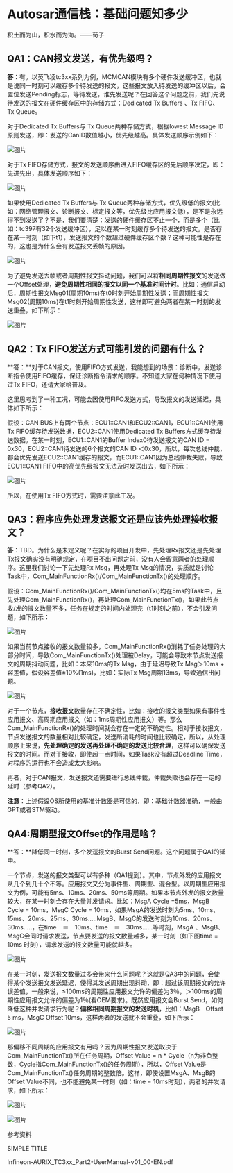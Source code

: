 # Autosar通信栈：基础问题知多少

积土而为山，积水而为海。——荀子

## QA1：CAN报文发送，有优先级吗？

**答**：有。以英飞凌tc3xx系列为例，MCMCAN模块有多个硬件发送缓冲区，也就是说同一时刻可以缓存多个待发送的报文，这些报文放入待发送的缓冲区以后，会置位发送Pending标志，等待发送，谁先发送呢？在回答这个问题之前，我们先说待发送的报文在硬件缓存区中的存储方式：Dedicated Tx Buffers 、Tx FIFO、 Tx Queue。

对于Dedicated Tx Buffers与 Tx Queue两种存储方式，根据lowest Message ID原则发送，即：发送的CanID数值越小，优先级越高。具体发送顺序示例如下：

![图片](https://mmbiz.qpic.cn/mmbiz_png/eEEQvxEw8vzoAgzzT5e9T6WOIYgSMsLicRb5hPLWc6C63KwezqyGUPWsicQ0GG1xibaxPlyT8wF74ODhZRnz3VLYQ/640?wx_fmt=png&wxfrom=5&wx_lazy=1&wx_co=1)

对于Tx FIFO存储方式，报文的发送顺序由进入FIFO缓存区的先后顺序决定，即：先进先出，具体发送顺序如下：

![图片](https://mmbiz.qpic.cn/mmbiz_png/eEEQvxEw8vzoAgzzT5e9T6WOIYgSMsLicHB28mCFAxriblnSfzBFuYoZvzdTU7PwSACF8EUJsPA5osBw9eKzzqTA/640?wx_fmt=png&wxfrom=5&wx_lazy=1&wx_co=1)

如果使用Dedicated Tx Buffers与 Tx Queue两种存储方式，优先级低的报文(比如：网络管理报文、诊断报文、标定报文等，优先级比应用报文低），是不是永远得不到发送了？不是，我们要清楚：发送的硬件缓存区不止一个，而是多个（比如：tc397有32个发送缓冲区），足以在某一时刻缓存多个待发送的报文。是否存在某一时刻（如下t1），发送报文的个数超过硬件缓存区个数？这种可能性是存在的，这也是为什么会有发送报文丢帧的原因。

![图片](https://mmbiz.qpic.cn/mmbiz_png/eEEQvxEw8vzUWHKOibQVqT0GBibugKVCOia3BhGbjJ130ib0yjdHYzFtJBgDAiaX0iacG9gb2s8T84QyDn93wK3Q45LA/640?wx_fmt=png&wxfrom=5&wx_lazy=1&wx_co=1)

为了避免发送丢帧或者周期性报文抖动问题，我们可以将**相同周期性报文**的发送做一个Offset处理，**避免周期性相同的报文以同一个基准时间计时**。比如：通信启动后，周期性报文Msg01(周期10ms)在t0时刻开始周期性发送；而周期性报文Msg02(周期10ms)在t1时刻开始周期性发送，这样即可避免两者在某一时刻的发送重叠，如下所示：

![图片](https://mmbiz.qpic.cn/mmbiz_png/eEEQvxEw8vzUWHKOibQVqT0GBibugKVCOiaF9oYKU4L6FC5F5ibM9UFvyX18eEoPmubvX1Hz2ryGuJWDqIEicJgodpA/640?wx_fmt=png&wxfrom=5&wx_lazy=1&wx_co=1)

## QA2：Tx FIFO发送方式可能引发的问题有什么？

**答：**对于CAN报文，使用FIFO方式发送，我能想到的场景：诊断中，发送诊断指令使用FIFO缓存，保证诊断指令请求的顺序。不知道大家在何种情况下使用过Tx FIFO，还请大家给普及。

这里思考到了一种工况，可能会因使用FIFO发送方式，导致报文的发送延迟，具体如下所示：

假设：CAN BUS上有两个节点：ECU1::CAN1和ECU2::CAN1，ECU1::CAN1使用Tx FIFO缓存待发送数据，ECU2::CAN1使用Dedicated Tx Buffers方式缓存待发送数据。在某一时刻，ECU1::CAN1的Buffer Index0待发送报文的CAN ID = 0x30，ECU2::CAN1待发送的6个报文的CAN ID ＜0x30，所以，每次总线仲裁，都会优先发送ECU2::CAN1缓存的报文，而ECU1::CAN1因为总线仲裁失败，导致ECU1::CAN1 FIFO中的高优先级报文无法及时发送出去，如下所示：

![图片](https://mmbiz.qpic.cn/mmbiz_png/eEEQvxEw8vzoAgzzT5e9T6WOIYgSMsLicOJJiaGZfNP2bibHiaiaGftZaQTv9vvXfPLo0JSFDYqluyhTOuU7D2yERibA/640?wx_fmt=png&wxfrom=5&wx_lazy=1&wx_co=1)

所以，在使用Tx FIFO方式时，需要注意此工况。

## QA3：程序应先处理发送报文还是应该先处理接收报文？

**答**：TBD。为什么是未定义呢？在实际的项目开发中，先处理Rx报文还是先处理Tx报文确实没有明确规定，在项目不出问题之前，没有人会留意两者的处理顺序。这里我们讨论一下先处理Rx Msg，再处理Tx Msg的情况，实质就是讨论Task中，Com_MainFunctionRx()/Com_MainFunctionTx()的处理顺序。

假设：Com_MainFunctionRx()/Com_MainFunctionTx()均在5ms的Task中，且先处理Com_MainFunctionRx()，再处理Com_MainFunctionTx()，如果此节点收/发的报文数量不多，任务在规定的时间内处理完（t1时刻之前），不会引发问题，如下所示：



![图片](https://mmbiz.qpic.cn/mmbiz_png/eEEQvxEw8vzUWHKOibQVqT0GBibugKVCOiaQlYqPE37MoL2HUJ1SnD2FicKedubgx3DBHiar21jNibOE2ibE8ZAwv0SwA/640?wx_fmt=png&wxfrom=5&wx_lazy=1&wx_co=1)

如果当前节点接收的报文数量较多，Com_MainFunctionRx()消耗了任务处理的大部分时间，导致Com_MainFunctionTx()处理被Delay，可能会导致本节点发送报文的周期抖动问题，比如：本来10ms的Tx Msg，由于延迟导致Tx Msg＞10ms + 容差值，假设容差值±10%(1ms)，比如：实际Tx Msg周期13ms，导致通信出问题。

![图片](https://mmbiz.qpic.cn/mmbiz_png/eEEQvxEw8vzUWHKOibQVqT0GBibugKVCOiaibiaib2EGRKckNRSuqm5RFzaZrDBFYlVreWDonMuJaWtBquE9Dm364g0Q/640?wx_fmt=png&wxfrom=5&wx_lazy=1&wx_co=1)

对于一个节点，**接收报文**数量存在不确定性，比如：接收的报文类型如果有事件性应用报文、高周期应用报文（如：1ms周期性应用报文）等。那么Com_MainFunctionRx()的处理时间就会存在一定的不确定性。相对于接收报文，节点发送报文的数量相对比较确定，发送所消耗的时间也比较确定，所以，从处理顺序上来说，**先处理确定的发送再处理不确定的发送比较合理**，这样可以确保发送报文的时间。而对于接收，即使超一点时间，如果Task没有超过Deadline Time，对程序的运行也不会造成太大影响。

再者，对于CAN报文，发送报文还需要进行总线仲裁，仲裁失败也会存在一定的延时（参考QA2）。

**注意**：上述假设OS所使用的基准计数器是可信的，即：基础计数器准确，一般由GPT或者STM驱动。

## QA4:周期型报文Offset的作用是啥？

**答：**降低同一时刻，多个发送报文的Burst Send问题。这个问题属于QA1的延申。

一个节点，发送的报文类型可以有多种（QA1提到）。其中，节点外发的应用报文从几个到几十个不等。应用报文又分为事件型、周期型、混合型。以周期型应用报文为例，可能有5ms、10ms、20ms、50ms等周期。如果本节点外发的报文数量较大，在某一时刻会存在大量并发请求。比如：MsgA Cycle =5ms，MsgB Cycle = 10ms，MsgC Cycle = 10ms，如果MsgA的发送时刻为5ms、10ms、15ms、20ms、25ms、30ms.....MsgB、MsgC的发送时刻为10ms、20ms、30ms.....，在time　＝　10ms、time　＝　30ms......等时刻，MsgA 、MsgB、MsgC会同时请求发送，节点要发送的报文数量越多，某一时刻（如下图time = 10ms 时刻），请求发送的报文数量可能就越多。

![图片](https://mmbiz.qpic.cn/mmbiz_png/eEEQvxEw8vxWkjOHrD2yuu5hSeiaCUjmvnyG6lDzocogIWjYFKsibYyKOMbVDbS2k77gn2rgoErq37MH50C7DfwA/640?wx_fmt=png&wxfrom=5&wx_lazy=1&wx_co=1)

在某一时刻，发送报文数量过多会带来什么问题呢？这就是QA3中的问题，会使得某个发送报文发送延迟，使得其发送周期出现抖动，即：超过该周期报文的允许误差值，一般来说，≤100ms的周期性应用报文允许的偏差为3％，＞100ms的周期性应用报文允许的偏差为1％(看OEM要求)。既然应用报文会Burst Send，如何降低这种并发请求行为呢？**偏移相同周期报文的发送时机**，比如：MsgB　Offset 5 ms，MsgC Offset 10ms，这样两者的发送就不会重叠，如下所示：

![图片](https://mmbiz.qpic.cn/mmbiz_png/eEEQvxEw8vxWkjOHrD2yuu5hSeiaCUjmvTtExtB1ibQo6dFsribQB6iaTlK0YXnjyrCeOt3ic5IvXamKtCTFdOQKjZw/640?wx_fmt=png&wxfrom=5&wx_lazy=1&wx_co=1)

那偏移不同周期的应用报文有用吗？因为周期性报文发送取决于Com_MainFunctionTx()所在任务周期，Offset Value = n * Cycle（n为非负整数，Cycle指Com_MainFunctionTx()的任务周期），所以，Offset Value是Com_MainFunctionTx()任务周期的整数倍。这样，即使设置MsgA、MsgB的Offset Value不同，也不能避免某一时刻（如：time = 10ms时刻），两者的并发请求，如下所示：

![图片](https://mmbiz.qpic.cn/mmbiz_png/eEEQvxEw8vzoAgzzT5e9T6WOIYgSMsLicLsEiaQe8709BXQ3iamHn6nxTEG9HTyLttdWtpxRdd5UEQdKP3Mc1SpCw/640?wx_fmt=png&wxfrom=5&wx_lazy=1&wx_co=1)



![图片](https://mmbiz.qpic.cn/mmbiz_png/quuOyCqONwdD16hI11wAQWxGp4ajJ4DMnbsHGb4ViandFryeibcQb1Idxb3MHmrh20988OSES3OU1wPTicQbAr94g/640?wx_fmt=png&wxfrom=5&wx_lazy=1&wx_co=1)



参考资料

SIMPLE TITLE

Infineon-AURIX_TC3xx_Part2-UserManual-v01_00-EN.pdf